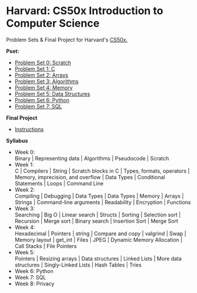 # Harvard: CS50x Introduction to Computer Science
Problem Sets &amp; Final Project for Harvard's <a href="https://cs50.harvard.edu/x/2020/">CS50x.</a>

<strong>Pset:</strong>
<ul>
  <li><a href="https://cs50.harvard.edu/x/2020/psets/0/">Problem Set 0: Scratch</a></li>
  <li><a href="https://cs50.harvard.edu/x/2020/psets/1/">Problem Set 1: C</a></li>
  <li><a href="https://cs50.harvard.edu/x/2020/psets/2/">Problem Set 2: Arrays</a></li>
  <li><a href="https://cs50.harvard.edu/x/2020/psets/3/">Problem Set 3: Algorithms</a></li>
  <li><a href="https://cs50.harvard.edu/x/2020/psets/4/">Problem Set 4: Memory</a></li>
  <li><a href="https://cs50.harvard.edu/x/2020/psets/5/">Problem Set 5: Data Structures</a></li>
  <li><a href="https://cs50.harvard.edu/x/2020/psets/6/">Problem Set 6: Python</a></li>
  <li><a href="https://cs50.harvard.edu/x/2020/psets/7/">Problem Set 7: SQL</a></li>
</ul>

<strong>Final Project</strong>
<ul>
  <li><a href="https://cs50.harvard.edu/x/2020/project/">Instructions</a></li>
</ul> 

<strong>Syllabus</strong><br>
<ul>
  <li>Week 0:<br>Binary | Representing data | Algorithms | Pseudocode | Scratch</li>
  <li>Week 1:<br>C | Compilers | String | Scratch blocks in C | Types, formats, operators | Memory, imprecision, and overflow | Data Types | Conditional Statements | Loops | Command Line</li>
  <li>Week 2:<br>Compiling | Debugging | Data Types | Data Types | Memory | Arrays | Strings | Command-line arguments | Readability | Encryption | Functions</li>
  <li>Week 3:<br>Searching | Big O | Linear search | Structs | Sorting | Selection sort | Recursion | Merge sort | Binary search | Insertion Sort | Merge Sort</li> 
  <li>Week 4:<br>Hexadecimal | Pointers | string | Compare and copy | valgrind | Swap | Memory layout | get_int | Files | JPEG | Dynamic Memory Allocation | Call Stacks | File Pointers</li>
  <li>Week 5:<br>Pointers | Resizing arrays | Data structures | Linked Lists | More data structures | Singly-Linked Lists | Hash Tables | Tries</li>  
  <li>Week 6: Python</li>
  <li>Week 7: SQL</li>
  <li>Week 8: Privacy</li>
</ul> 




